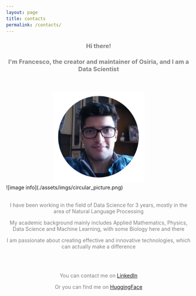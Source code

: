```yaml
---
layout: page
title: contacts
permalink: /contacts/
---
```


<center><h3><span style="color:grey">Hi there!</span></h3></center>

<center><h3><span style="color:grey">I'm Francesco, the creator and maintainer of Osiria, and I am a Data Scientist</span></h3></center>

<br>
<br>

<center><img src="./assets/imgs/circular_picture.png" width="250" height="250"></center>
![image info](./assets/imgs/circular_picture.png)

<br>
<br>

<center><p><span style="color:grey">I have been working in the field of Data Science for 3 years, mostly in the area of Natural Language Processing</span></p></center>

<center><p><span style="color:grey">My academic background mainly includes Applied Mathematics, Physics, Data Science and Machine Learning, with some Biology here and there</span></p></center>

<center><p><span style="color:grey">I am passionate about creating effective and innovative technologies, which can actually make a difference</span></p></center>

<br>
<br>

<center><p><span style="color:grey">You can contact me on <a href="https://www.linkedin.com/in/francesco-russo-32a1901b4/">LinkedIn</a></span></p></center>
<center><p><span style="color:grey">Or you can find me on <a href="https://huggingface.co/osiria">HuggingFace</a></span></p></center>
